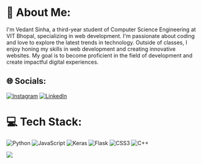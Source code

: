 # 💫 About Me:
I'm Vedant Sinha, a third-year student of Computer Science Engineering at VIT Bhopal, specializing in web development. I'm passionate about coding and love to explore the latest trends in technology. Outside of classes, I enjoy honing my skills in web development and creating innovative websites. My goal is to become proficient in the field of development and create impactful digital experiences.


## 🌐 Socials:
[![Instagram](https://img.shields.io/badge/Instagram-%23E4405F.svg?logo=Instagram&logoColor=white)](https://instagram.com/https://www.instagram.com/vedan.t404/) [![LinkedIn](https://img.shields.io/badge/LinkedIn-%230077B5.svg?logo=linkedin&logoColor=white)](https://linkedin.com/in/vedant-sinha-310749234) 

# 💻 Tech Stack:
![Python](https://img.shields.io/badge/python-3670A0?style=flat-square&logo=python&logoColor=ffdd54) ![JavaScript](https://img.shields.io/badge/javascript-%23323330.svg?style=flat-square&logo=javascript&logoColor=%23F7DF1E) ![Keras](https://img.shields.io/badge/Keras-%23D00000.svg?style=flat-square&logo=Keras&logoColor=white) ![Flask](https://img.shields.io/badge/flask-%23000.svg?style=flat-square&logo=flask&logoColor=white) ![CSS3](https://img.shields.io/badge/css3-%231572B6.svg?style=flat-square&logo=css3&logoColor=white) ![C++](https://img.shields.io/badge/c++-%2300599C.svg?style=flat-square&logo=c%2B%2B&logoColor=white)

[![](https://visitcount.itsvg.in/api?id=Vedant122003&icon=0&color=0)](https://visitcount.itsvg.in)

<!-- Proudly created with GPRM ( https://gprm.itsvg.in ) -->
